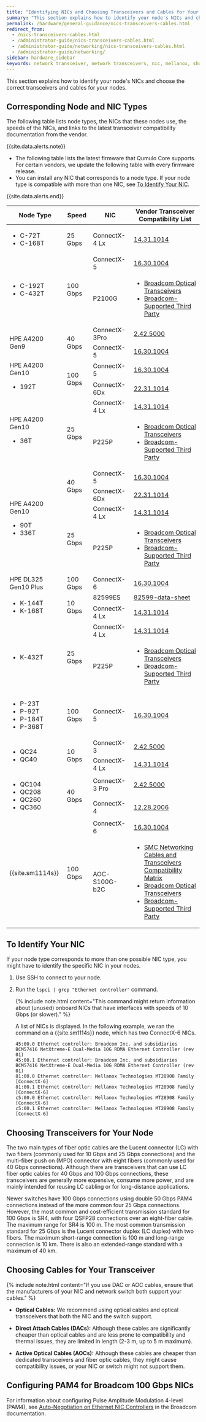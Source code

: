 ```yaml
---
title: "Identifying NICs and Choosing Transceivers and Cables for Your Node"
summary: "This section explains how to identify your node's NICs and choose the correct transceivers and cables for your nodes."
permalink: /hardware/general-guidance/nics-transceivers-cables.html
redirect_from:
  - /nics-transceivers-cables.html
  - /administrator-guide/nics-transceivers-cables.html
  - /administrator-guide/networking/nics-transceivers-cables.html
  - /administrator-guide/networking/
sidebar: hardware_sidebar
keywords: network transceiver, network transceivers, nic, mellanox, short range transceiver, long range transceiver, fiber, fiber optic, fiber optic cable
---
```


This section explains how to identify your node's NICs and choose the correct transceivers and cables for your nodes.

## Corresponding Node and NIC Types
The following table lists node types, the NICs that these nodes use, the speeds of the NICs, and links to the latest transceiver compatibility documentation from the vendor.

{{site.data.alerts.note}}
<ul>
  <li>The following table lists the latest firmware that Qumulo Core supports. For certain vendors, we update the following table with every firmware release.</li>
  <li>You can install any NIC that corresponds to a node type. If your node type is compatible with more than one NIC, see <a href="#to-identify-your-nic">To Identify Your NIC</a>.</li>
</ul>
{{site.data.alerts.end}}

<table>
<thead>
  <tr>
    <th>Node Type</th>
    <th>Speed</th>
    <th>NIC</th>
    <th>Vendor Transceiver<br>Compatibility List</th>
  </tr>
</thead>
<tbody>
  <tr>
    <td><ul><li>C-72T</li><li>C-168T</li></ul></td>
    <td>25 Gbps</td>
    <td>ConnectX-4 Lx</td>
    <td><a href="https://docs.nvidia.com/networking/display/ConnectX4LxFirmwarev14311014/Firmware+Compatible+Products">14.31.1014</a></td>
  </tr>
  <tr>
    <td rowspan="2"><ul><li>C-192T</li><li>C-432T</li></ul></td>
    <td rowspan="2">100 Gbps</td>
    <td>ConnectX-5</td>
    <td><a href="https://docs.nvidia.com/networking/display/ConnectX5Firmwarev16301004/Firmware+Compatible+Products#FirmwareCompatibleProducts-SupportedDevicesSupportedDevices">16.30.1004</a></td>
  </tr>
  <tr>
    <td>P2100G</td>
    <td><ul><li><a href="https://www.broadcom.com/products/fiber-optic-modules-components/networking/optical-transceivers">Broadcom Optical Transceivers</a></li><li><a href="https://techdocs.broadcom.com/us/en/storage-and-ethernet-connectivity/ethernet-nic-controllers/bcm957xxx/1-0/installation_3/connecting-the-network-cables.html">Broadcom-Supported Third Party</a></li></ul></td>
  </tr>
  <tr>
    <td rowspan="2">HPE A4200 Gen9</td>
    <td rowspan="2">40 Gbps</td>
    <td>ConnectX-3Pro</td>
    <td><a href="https://network.nvidia.com/related-docs/firmware/ConnectX3Pro-FW-2_42_5000-release_notes.pdf">2.42.5000</a></td>
  </tr>
  <tr>
    <td>ConnectX-5</td>
    <td><a href="https://docs.nvidia.com/networking/display/ConnectX5Firmwarev16301004/Firmware+Compatible+Products#FirmwareCompatibleProducts-SupportedDevicesSupportedDevices">16.30.1004</a></td>
  </tr>
  <tr>
    <td rowspan="2">HPE A4200 Gen10<ul><li>192T</li></ul></td>
    <td rowspan="2">100 Gbps</td>
    <td>ConnectX-5</td>
    <td><a href="https://docs.nvidia.com/networking/display/ConnectX5Firmwarev16301004/Firmware+Compatible+Products#FirmwareCompatibleProducts-SupportedDevicesSupportedDevices">16.30.1004</a></td>
  </tr>
  <tr>
    <td>ConnectX-6Dx</td>
    <td><a href="https://docs.nvidia.com/networking/display/ConnectX6DxFirmwarev22311014/Firmware+Compatible+Products">22.31.1014</a></td>
  </tr>
  <tr>
    <td rowspan="2">HPE A4200 Gen10<ul><li>36T</li></ul></td>
    <td rowspan="2">25 Gbps</td>
    <td>ConnectX-4 Lx</td>
    <td><a href="https://docs.nvidia.com/networking/display/ConnectX4LxFirmwarev14311014/Firmware+Compatible+Products">14.31.1014</a></td>
  </tr>
  <tr>
    <td>P225P</td>
    <td><ul><li><a href="https://www.broadcom.com/products/fiber-optic-modules-components/networking/optical-transceivers">Broadcom Optical Transceivers</a></li><li><a href="https://techdocs.broadcom.com/us/en/storage-and-ethernet-connectivity/ethernet-nic-controllers/bcm957xxx/1-0/installation_3/connecting-the-network-cables.html">Broadcom-Supported Third Party</a></li></ul></td>
  </tr>
  <tr>
    <td rowspan="4">HPE A4200 Gen10<ul><li>90T</li><li>336T</li></ul></td>
    <td rowspan="2">40 Gbps</td>
    <td>ConnectX-5</td>
    <td><a href="https://docs.nvidia.com/networking/display/ConnectX5Firmwarev16301004/Firmware+Compatible+Products#FirmwareCompatibleProducts-SupportedDevicesSupportedDevices">16.30.1004</a></td>
  </tr>
  <tr>
    <td>ConnectX-6Dx</td>
    <td><a href="https://docs.nvidia.com/networking/display/ConnectX6DxFirmwarev22311014/Firmware+Compatible+Products">22.31.1014</a></td>
  </tr>
  <tr>
    <td rowspan="2">25 Gbps</td>
    <td>ConnectX-4 Lx</td>
    <td><a href="https://docs.nvidia.com/networking/display/ConnectX4LxFirmwarev14311014/Firmware+Compatible+Products">14.31.1014</a></td>
  </tr>
  <tr>
    <td>P225P</td>
    <td><ul><li><a href="https://www.broadcom.com/products/fiber-optic-modules-components/networking/optical-transceivers">Broadcom Optical Transceivers</a></li><li><a href="https://techdocs.broadcom.com/us/en/storage-and-ethernet-connectivity/ethernet-nic-controllers/bcm957xxx/1-0/installation_3/connecting-the-network-cables.html">Broadcom-Supported Third Party</a></li></ul></td>
  </tr>
  <tr>
    <td>HPE DL325 Gen10 Plus</td>
    <td>100 Gbps</td>
    <td>ConnectX-6</td>
    <td><a href="https://docs.nvidia.com/networking/display/ConnectX6Firmwarev20301004/Firmware+Compatible+Products">16.30.1004</a></td>
  </tr>
  <tr>
    <td rowspan="2"><ul><li>K-144T</li><li>K-168T</li></ul></td>
    <td rowspan="2">10 Gbps</td>
    <td>82599ES</td>
    <td><a href="https://www.intel.com/content/www/us/en/embedded/products/networking/82599-10-gbe-controller-datasheet.html?asset=2377">82599-data-sheet</a></td>
  </tr>
  <tr>
    <td>ConnectX-4 Lx</td>
    <td><a href="https://docs.nvidia.com/networking/display/ConnectX4LxFirmwarev14311014/Firmware+Compatible+Products">14.31.1014</a></td>
  </tr>
  <tr>
    <td rowspan="2"><ul><li>K-432T</li></ul></td>
    <td rowspan="2">25 Gbps</td>
    <td>ConnectX-4 Lx</td>
    <td><a href="https://docs.nvidia.com/networking/display/ConnectX4LxFirmwarev14311014/Firmware+Compatible+Products">14.31.1014</a></td>
  </tr>
  <tr>
    <td>P225P</td>
    <td><ul><li><a href="https://www.broadcom.com/products/fiber-optic-modules-components/networking/optical-transceivers">Broadcom Optical Transceivers</a></li><li><a href="https://techdocs.broadcom.com/us/en/storage-and-ethernet-connectivity/ethernet-nic-controllers/bcm957xxx/1-0/installation_3/connecting-the-network-cables.html">Broadcom-Supported Third Party</a></li></ul></td>
  </tr>
  <tr>
    <td><ul><li>P-23T</li><li>P-92T</li><li>P-184T</li><li>P-368T</li></ul></td>
    <td>100 Gbps</td>
    <td>ConnectX-5</td>
    <td><a href="https://docs.nvidia.com/networking/display/ConnectX5Firmwarev16301004/Firmware+Compatible+Products#FirmwareCompatibleProducts-SupportedDevicesSupportedDevices">16.30.1004</a></td>
  </tr>
  <tr>
    <td rowspan="2"><ul><li>QC24</li><li>QC40</li></ul></td>
    <td rowspan="2">10 Gbps</td>
    <td>ConnectX-3</td>
    <td><a href="https://network.nvidia.com/sites/default/files/related-docs/firmware/ConnectX3-FW-2_42_5000-release_notes.pdf)">2.42.5000</a></td>
  </tr>
  <tr>
    <td>ConnectX-4 Lx</td>
    <td><a href="https://docs.nvidia.com/networking/display/ConnectX4LxFirmwarev14311014/Firmware+Compatible+Products">14.31.1014</a></td>
  </tr>
  <tr>
    <td rowspan="2"><ul><li>QC104</li><li>QC208</li><li>QC260</li><li>QC360</li></ul></td>
    <td rowspan="2">40 Gbps</td>
    <td>ConnectX-3 Pro</td>
    <td><a href="https://network.nvidia.com/related-docs/firmware/ConnectX3Pro-FW-2_42_5000-release_notes.pdf">2.42.5000</a></td>
  </tr>
  <tr>
    <td>ConnectX-4</td>
    <td><a href="https://docs.nvidia.com/networking/display/ConnectX4Firmwarev12282006/Firmware+Compatible+Products">12.28.2006</a></td>
  </tr>
  <tr>
    </tr>
  <tr>
    <td rowspan="2">{{site.sm1114s}}</td>
    <td rowspan="2">100 Gbps</td>
    <td>ConnectX-6</td>
    <td><a href="https://docs.nvidia.com/networking/display/ConnectX6Firmwarev20301004/Firmware+Compatible+Products">16.30.1004</a></td>
  </tr>
  <tr>
    <td>AOC-S100G-b2C</td>
    <td><ul><li><a href="https://www.supermicro.com/en/support/resources/aoc/cables-transceivers">SMC Networking Cables and Transceivers Compatibility Matrix</a></li><li><a href="https://www.broadcom.com/products/fiber-optic-modules-components/networking/optical-transceivers">Broadcom Optical Transceivers</a></li><li><a href="https://techdocs.broadcom.com/us/en/storage-and-ethernet-connectivity/ethernet-nic-controllers/bcm957xxx/1-0/installation_3/connecting-the-network-cables.html">Broadcom-Supported Third Party</a></li></ul></td>
  </tr>
</tbody>
</table>

## To Identify Your NIC
If your node type corresponds to more than one possible NIC type, you might have to identify the specific NIC in your nodes.

1. Use SSH to connect to your node.

1. Run the `lspci | grep "Ethernet controller"` command.

   {% include note.html content="This command might return information about (unused) onboard NICs that have interfaces with speeds of 10 Gbps (or slower)." %}

   A list of NICs is displayed. In the following example, we ran the command on a {{site.sm1114s}} node, which has two ConnectX-6 NICs.

   ```
   45:00.0 Ethernet controller: Broadcom Inc. and subsidiaries BCM57416 NetXtreme-E Dual-Media 10G RDMA Ethernet Controller (rev 01)
   45:00.1 Ethernet controller: Broadcom Inc. and subsidiaries BCM57416 NetXtreme-E Dual-Media 10G RDMA Ethernet Controller (rev 01)
   81:00.0 Ethernet controller: Mellanox Technologies MT28908 Family [ConnectX-6]
   81:00.1 Ethernet controller: Mellanox Technologies MT28908 Family [ConnectX-6]
   c5:00.0 Ethernet controller: Mellanox Technologies MT28908 Family [ConnectX-6]
   c5:00.1 Ethernet controller: Mellanox Technologies MT28908 Family [ConnectX-6]
   ```

## Choosing Transceivers for Your Node
The two main types of fiber optic cables are the Lucent connector (LC) with two fibers (commonly used for 10 Gbps and 25 Gbps connections) and the multi-fiber push on (MPO) connector with eight fibers (commonly used for 40 Gbps connections). Although there are transceivers that can use LC fiber optic cables for 40 Gbps and 100 Gbps connections, these transceivers are generally more expensive, consume more power, and are mainly intended for reusing LC cabling or for long-distance applications.

Newer switches have 100 Gbps connections using double 50 Gbps PAM4 connections instead of the more common four 25 Gbps connections. However, the most common and cost-efficient transmission standard for 100 Gbps is SR4, with four QSFP28 connections over an eight-fiber cable. The maximum range for SR4 is 100 m. The most common transmission standard for 25 Gbps is the Lucent connector duplex (LC duplex) with two fibers. The maximum short-range connection is 100 m and long-range connection is 10 km. There is also an extended-range standard with a maximum of 40 km.


## Choosing Cables for Your Transceiver

{% include note.html content="If you use DAC or AOC cables, ensure that the manufacturers of your NIC and network switch both support your cables." %}

* **Optical Cables:** We recommend using optical cables and optical transceivers that both the NIC and the switch support.

* **Direct Attach Cables (DACs):** Although these cables are significantly cheaper than optical cables and are less prone to compatibility and thermal issues, they are limited in length (2-3 m, up to 5 m maximum).

* **Active Optical Cables (AOCs):** Although these cables are cheaper than dedicated transceivers and fiber optic cables, they might cause compatibility issues, or your NIC or switch might not support them.


## Configuring PAM4 for Broadcom 100 Gbps NICs
For information about configuring Pulse Amplitude Modulation 4-level (PAM4), see [Auto-Negotiation on Ethernet NIC Controllers](https://techdocs.broadcom.com/us/en/storage-and-ethernet-connectivity/ethernet-nic-controllers/bcm957xxx/1-0/Configuration-adapter/auto-negotiation-configuration.html) in the Broadcom documentation.
